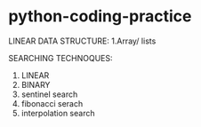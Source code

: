 # python-coding-practice
LINEAR DATA STRUCTURE:
1.Array/ lists




SEARCHING TECHNOQUES:
1. LINEAR
2. BINARY
3. sentinel search 
4. fibonacci serach 
5. interpolation search
